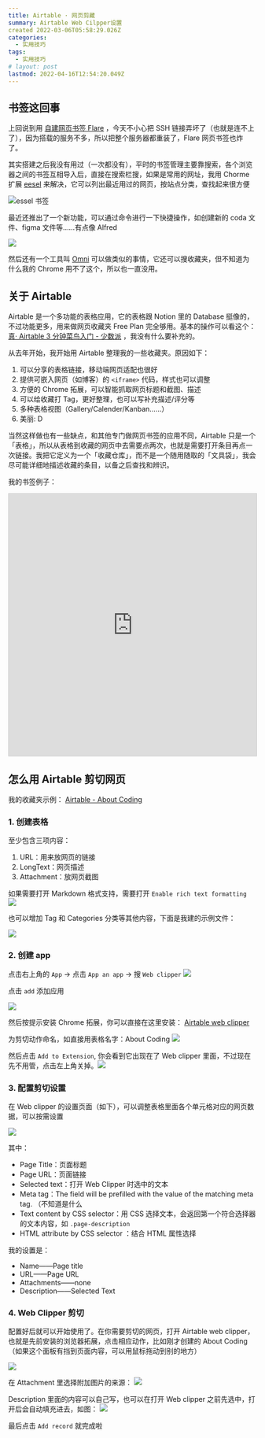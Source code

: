 ```yaml
---
title: Airtable · 网页剪藏
summary: Airtable Web Cilpper设置
created 2022-03-06T05:58:29.026Z
categories:
  - 实用技巧
tags:
  - 实用技巧
# layout: post
lastmod: 2022-04-16T12:54:20.049Z
---
```


## 书签这回事

上回说到用 [自建网页书签 Flare](https://seviche.cc/blog/flare/) ，今天不小心把 SSH 链接弄坏了（也就是连不上了），因为搭载的服务不多，所以把整个服务器都重装了，Flare 网页书签也炸了。

其实搭建之后我没有用过（一次都没有），平时的书签管理主要靠搜索，各个浏览器之间的书签互相导入后，直接在搜索栏搜，如果是常用的网址，我用 Chorme 扩展 [eesel](https://chrome.google.com/webstore/detail/eesel-productivity-at-wor/jffaiidojfhflballoapgofphkadiono) 来解决，它可以列出最近用过的网页，按站点分类，查找起来很方便

![essel 书签](https://s2.loli.net/2022/03/06/JuHOINUdjprxV19.png)

最近还推出了一个新功能，可以通过命令进行一下快捷操作，如创建新的 coda 文件、figma 文件等……有点像 Alfred

![](https://s2.loli.net/2022/03/06/7ZzGSUrWKR1vm6k.png)

然后还有一个工具叫 [Omni](https://chrome.google.com/webstore/detail/omni-bookmark-history-tab/mapjgeachilmcbbokkgcbgpbakaaeehi) 可以做类似的事情，它还可以搜收藏夹，但不知道为什么我的 Chrome 用不了这个，所以也一直没用。

## 关于 Airtable

Airtable 是一个多功能的表格应用，它的表格跟 Notion 里的 Database 挺像的，不过功能更多，用来做网页收藏夹 Free Plan 完全够用。基本的操作可以看这个： [真· Airtable 3 分钟菜鸟入门 - 少数派](https://sspai.com/post/44746) ，我没有什么要补充的。

从去年开始，我开始用 Airtable 整理我的一些收藏夹。原因如下：

1.  可以分享的表格链接，移动端网页适配也很好
2.  提供可嵌入网页（如博客）的 `<iframe>` 代码，样式也可以调整
3.  方便的 Chrome 拓展，可以智能抓取网页标题和截图、描述
4.  可以给收藏打 Tag，更好整理，也可以写补充描述/评分等
5.  多种表格视图（Gallery/Calender/Kanban……）
6.  美丽: D

当然这样做也有一些缺点，和其他专门做网页书签的应用不同，Airtable 只是一个「表格」，所以从表格到收藏的网页中去需要点两次，也就是需要打开条目再点一次链接。我把它定义为一个「收藏仓库」，而不是一个随用随取的「文具袋」，我会尽可能详细地描述收藏的条目，以备之后查找和辨识。

我的书签例子：

<iframe title="coding resource" class="airtable-embed" src="https://airtable.com/embed/shrPHGWAGI8JypL16?backgroundColor=cyanLight&viewControls=on" frameborder="0" onmousewheel="" width="100%" height="533" style="background: transparent; border: 1px solid #ccc;"></iframe>

## 怎么用 Airtable 剪切网页

我的收藏夹示例： [Airtable - About Coding](https://airtable.com/shrpftxf6JgRomP2X/tblEvtThXHNBMQ8lW/viwSXGTALloahC10H)

### 1. 创建表格

至少包含三项内容：

1.  URL：用来放网页的链接
2.  LongText：网页描述
3.  Attachment：放网页截图

如果需要打开 Markdown 格式支持，需要打开 `Enable rich text formatting`
![](https://s2.loli.net/2022/03/06/7agleEFG5YyNSWU.png)

也可以增加 Tag 和 Categories 分类等其他内容，下面是我建的示例文件：

![](https://s2.loli.net/2022/03/06/3IRug7QaOs46vBW.png)

### 2. 创建 app

点击右上角的 `App` → 点击 `App an app` → 搜 `Web clipper`
![](https://s2.loli.net/2022/03/06/ldpgQ9weHMJctUf.png)

点击 `add` 添加应用

![](https://s2.loli.net/2022/03/06/v2TPpVXMnt4jYx8.png)

然后按提示安装 Chrome 拓展，你可以直接在这里安装： [Airtable web clipper](https://chrome.google.com/webstore/detail/airtable-web-clipper/fehcbmngdgagfalpnfphdhojfdcoblgc)

为剪切动作命名，如直接用表格名字：About Coding
![](https://s2.loli.net/2022/03/06/69YEJzKCX5xntP7.png)

然后点击 `Add to Extension`, 你会看到它出现在了 Web clipper 里面，不过现在先不用管，点击左上角关掉。![](https://s2.loli.net/2022/03/06/1tiLkpEXqTKJw3o.png)

### 3. 配置剪切设置

在 Web clipper 的设置页面（如下），可以调整表格里面各个单元格对应的网页数据，可以按需设置

![](https://s2.loli.net/2022/03/06/6FMhjrZR2NSsqOG.png)

其中：

- Page Title：页面标题
- Page URL：页面链接
- Selected text：打开 Web Clipper 时选中的文本
- Meta tag：The field will be prefilled with the value of the matching meta tag. （不知道是什么
- Text content by CSS selector：用 CSS 选择文本，会返回第一个符合选择器的文本内容，如 `.page-description`
- HTML attribute by CSS selector ：结合 HTML 属性选择

我的设置是：

- Name——Page title
- URL——Page URL
- Attachments——none
- Description——Selected Text

### 4. Web Clipper 剪切

配置好后就可以开始使用了。在你需要剪切的网页，打开 Airtable web clipper，也就是先前安装的浏览器拓展，点击相应动作，比如刚才创建的 About Coding（如果这个面板有挡到页面内容，可以用鼠标拖动到别的地方）

![](https://s2.loli.net/2022/03/06/RTu2xDNn5teqlQP.png)

在 Attachment 里选择附加图片的来源：
![](https://s2.loli.net/2022/03/06/tyU87WD4jsdBHiN.png)

Description 里面的内容可以自己写，也可以在打开 Web clipper 之前先选中，打开后会自动填充进去，如图：
![](https://s2.loli.net/2022/03/06/vPLMNaOlkotWV2Y.png)

最后点击 `Add record` 就完成啦

